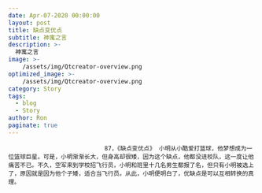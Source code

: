 ```yaml
---
date: Apr-07-2020 00:00:00
layout: post
title: 缺点变优点
subtitle: 神寓之言
description: >-
  神寓之言
image: >-
    /assets/img/Qtcreator-overview.png
optimized_image: >-
    /assets/img/Qtcreator-overview.png
category: Story
tags:
  - blog
  - Story
author: Ron
paginate: true
---
```


							　　87，《缺点变优点》 小明从小酷爱打篮球，他梦想成为一位篮球巨星。可是，小明渐渐长大，但身高却很矮，因为这个缺点，他都没进校队，这一度让他痛苦不已。不久，空军来到学校招飞行员，小明和班里十几名男生都报了名，但只有小明被选上了，原因就是因为他个子矮，适合当飞行员。从此，小明便明白了，优缺点是可以互相转换的真理。
							
							
						